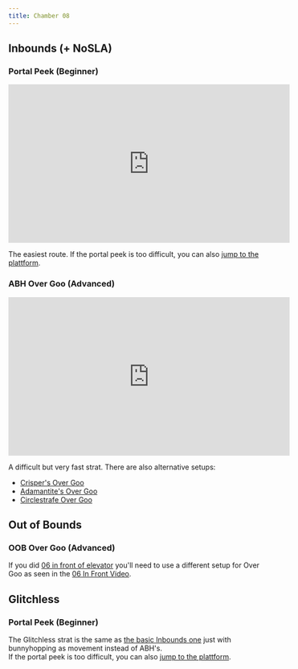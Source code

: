 ```yaml
---
title: Chamber 08
---
```


## Inbounds (+ NoSLA)
### Portal Peek (Beginner)
<iframe width="560" height="315" src="https://www.youtube-nocookie.com/embed/H7re62Wj554" title="YouTube video player" frameborder="0" allow="accelerometer; autoplay; clipboard-write; encrypted-media; gyroscope; picture-in-picture" allowfullscreen></iframe>

The easiest route. If the portal peek is too difficult, you can also [jump to the plattform](https://www.youtube.com/watch?v=vmyyRNIbiB0).

### ABH Over Goo (Advanced)
<iframe width="560" height="315" src="https://www.youtube-nocookie.com/embed/JZ8eI-wdW5E" title="YouTube video player" frameborder="0" allow="accelerometer; autoplay; clipboard-write; encrypted-media; gyroscope; picture-in-picture" allowfullscreen></iframe>

A difficult but very fast strat. There are also alternative setups:
- [Crisper's Over Goo](https://www.youtube.com/watch?v=JZ8eI-wdW5E)
- [Adamantite's Over Goo](https://www.youtube.com/watch?v=_dtT9HZmVdo)
- [Circlestrafe Over Goo](https://www.youtube.com/watch?v=WEjFAkwkwKs)

## Out of Bounds
### OOB Over Goo (Advanced)
If you did [06 in front of elevator](./chamber-06-07#out-of-bounds-in-front-of-elevator-adv) you'll need to use a different setup for Over Goo as seen in the [06 In Front Video](https://www.youtube.com/watch?v=Z9Smd_IAJg4&t=495s).

## Glitchless
### Portal Peek (Beginner)
The Glitchless strat is the same as [the basic Inbounds one](https://www.youtube.com/watch?v=H7re62Wj554) just with bunnyhopping as movement instead of ABH's.
<br>
If the portal peek is too difficult, you can also [jump to the plattform](https://www.youtube.com/watch?v=vmyyRNIbiB0).


